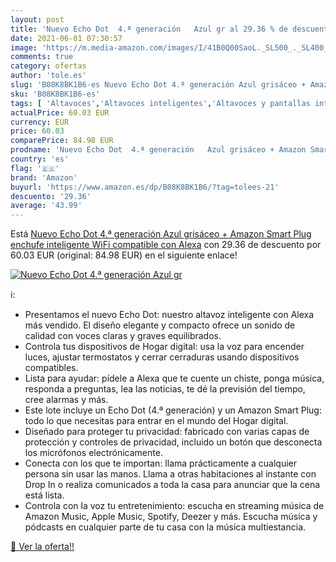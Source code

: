 ```yaml
---
layout: post
title: 'Nuevo Echo Dot  4.ª generación   Azul gr al 29.36 % de descuento'
date: 2021-06-01 07:30:57
image: 'https://m.media-amazon.com/images/I/41B0Q00SaoL._SL500_._SL400_.jpg'
comments: true
category: ofertas
author: 'tole.es'
slug: 'B08K8BK1B6-es Nuevo Echo Dot 4.ª generación Azul grisáceo + Amazon Smart...'
sku: 'B08K8BK1B6-es'
tags: [ 'Altavoces','Altavoces inteligentes','Altavoces y pantallas inteligentes Echo','Dispositivos Amazon','Dispositivos Amazon y Accesorios','Electrónica','Equipos de audio y Hi-Fi','alexa','amazon','enchufe','inteligente', ]
actualPrice: 60.03 EUR
currency: EUR
price: 60.03
comparePrice: 84.98 EUR
prodname: 'Nuevo Echo Dot  4.ª generación   Azul grisáceo + Amazon Smart Plug  enchufe inteligente WiFi   compatible con Alexa'
country: 'es'
flag: '🇪🇸'
brand: 'Amazon'
buyurl: 'https://www.amazon.es/dp/B08K8BK1B6/?tag=tolees-21'
descuento: '29.36'
average: '43.99'
---
```


Está [Nuevo Echo Dot  4.ª generación   Azul grisáceo + Amazon Smart Plug  enchufe inteligente WiFi   compatible con Alexa](https://www.amazon.es/dp/B08K8BK1B6/?tag=tolees-21) con 29.36 de descuento por 60.03 EUR (original: 84.98 EUR) en el siguiente enlace!

[![Nuevo Echo Dot  4.ª generación   Azul gr](https://m.media-amazon.com/images/I/41B0Q00SaoL._SL500_._SL400_.jpg)](https://www.amazon.es/dp/B08K8BK1B6/?tag=tolees-21)

ℹ️:

- Presentamos el nuevo Echo Dot: nuestro altavoz inteligente con Alexa más vendido. El diseño elegante y compacto ofrece un sonido de calidad con voces claras y graves equilibrados.
- Controla tus dispositivos de Hogar digital: usa la voz para encender luces, ajustar termostatos y cerrar cerraduras usando dispositivos compatibles.
- Lista para ayudar: pídele a Alexa que te cuente un chiste, ponga música, responda a preguntas, lea las noticias, te dé la previsión del tiempo, cree alarmas y más.
- Este lote incluye un Echo Dot (4.ª generación) y un Amazon Smart Plug: todo lo que necesitas para entrar en el mundo del Hogar digital.
- Diseñado para proteger tu privacidad: fabricado con varias capas de protección y controles de privacidad, incluido un botón que desconecta los micrófonos electrónicamente.
- Conecta con los que te importan: llama prácticamente a cualquier persona sin usar las manos. Llama a otras habitaciones al instante con Drop In o realiza comunicados a toda la casa para anunciar que la cena está lista.
- Controla con la voz tu entretenimiento: escucha en streaming música de Amazon Music, Apple Music, Spotify, Deezer y más. Escucha música y pódcasts en cualquier parte de tu casa con la música multiestancia.

[🛒 Ver la oferta!!](https://www.amazon.es/dp/B08K8BK1B6/?tag=tolees-21)
